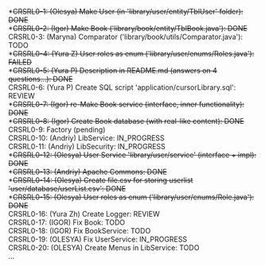  *~~CRSRL0-1: (Olesya) Make User (in 'library/user/entity/TblUser' folder): DONE~~ <br />
 *~~CRSRL0-2: (Igor) Make Book ('library/book/entity/TblBook.java'): DONE~~ <br />
CRSRL0-3: (Maryna) Comparator ('library/book/utils/Comparator.java'): TODO <br />
 *~~CRSRL0-4: (Yura Z) User roles as enum ('library/user/enums/Roles.java'): FAILED~~ <br />
 *~~CRSRL0-5: (Yura P) Description in README.md (answers on 4 questions...): DONE~~ <br />
CRSRL0-6: (Yura P) Create SQL script 'application/cursorLibrary.sql': REVIEW <br />
 *~~CRSRL0-7: (Igor) re-Make Book service (interface, inner functionality): DONE~~ <br />
 *~~CRSRL0-8: (Igor) Create Book database (with real-like content): DONE~~ <br />
CRSRL0-9: Factory (pending) <br />
CRSRL0-10: (Andriy) LibService: IN_PROGRESS <br />
CRSRL0-11: (Andriy) LibSecurity: IN_PROGRESS <br />
 *~~CRSRL0-12: (Olesya) User Service 'library/user/service' (interface + impl): DONE~~ <br />
 *~~CRSRL0-13: (Andriy) Apache Commons: DONE <br />~~
 *~~CRSRL0-14: (Olesya) Create file.csv for storing userlist 'user/database/userList.csv': DONE~~ <br />
 *~~CRSRL0-15: (Olesya) User roles as enum ('library/user/enums/Role.java'): DONE~~ <br />
CRSRL0-16: (Yura Zh) Create Logger: REVIEW <br />
CRSRL0-17: (IGOR) Fix Book: TODO <br />
CRSRL0-18: (IGOR) Fix BookService: TODO <br />
CRSRL0-19: (OLESYA) Fix UserService: IN_PROGRESS <br />
CRSRL0-20: (OLESYA) Create Menus in LibService: TODO <br />
...